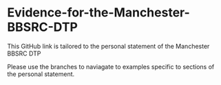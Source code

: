 # Evidence-for-the-Manchester-BBSRC-DTP

This GitHub link is tailored to the personal statement of the Manchester BBSRC DTP

Please use the branches to naviagate to examples specific to sections of the personal statement.
